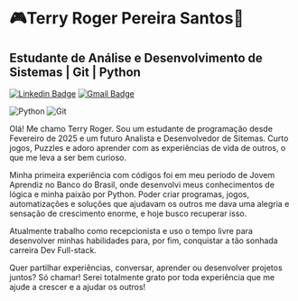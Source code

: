 # 🎮Terry Roger Pereira Santos🐍

## Estudante de Análise e Desenvolvimento de Sistemas | Git | Python

[![Linkedin Badge](https://img.shields.io/badge/-Meu%20LinkedIn-F2F0E3?style=flat-square&logo=Linkedin&logoColor=212121&link=https://www.linkedin.com/in/terry-roger/)](https://www.linkedin.com/in/iuricode/) 
[![Gmail Badge](https://img.shields.io/badge/-terryrogerps@gmail.com-F2F0E3?style=flat-square&logo=Gmail&logoColor=212121&link=mailto:terryrogerps@gmail.com)](mailto:terryrogerps@gmail.com)

![Python](https://img.shields.io/badge/python-3670A0?style=for-the-badge&logo=python&logoColor=ffdd54)
![Git](https://img.shields.io/badge/git-%23F05033.svg?style=for-the-badge&logo=git&logoColor=white)

Olá! Me chamo Terry Roger. Sou um estudante de programação desde Fevereiro de 2025 e 
um futuro Analista e Desenvolvedor de Sitemas. Curto jogos, Puzzles e adoro aprender
com as experiências de vida de outros, o que me leva a ser bem curioso.

Minha primeira experiência com códigos foi em meu período de Jovem Aprendiz no Banco
do Brasil, onde desenvolvi meus conhecimentos de lógica e minha paixão por Python. 
Poder criar programas, jogos, automatizações e soluções que ajudavam os outros me
dava uma alegria e sensação de crescimento enorme, e hoje busco recuperar isso.

Atualmente trabalho como recepcionista e uso o tempo livre para  desenvolver minhas
habilidades para, por fim, conquistar a tão sonhada carreira Dev Full-stack.

Quer partilhar experiências, conversar, aprender ou desenvolver projetos juntos? 
Só chamar! Serei totalmente grato por toda experiência que me ajude a crescer e a
ajudar os outros!


